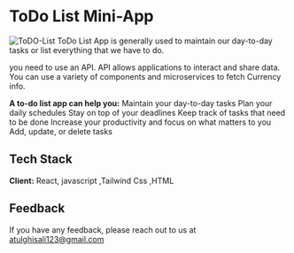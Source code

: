 # ToDo List Mini-App

![ToDO-List](https://github.com/Mr-AtulGhisali07/Todo-List/assets/138815682/cedfac44-8e91-457e-9f4f-0bf3d3a92446)
ToDo List App is generally used to maintain our day-to-day tasks or list everything that we have to do.

you need to use an API. API allows applications to interact and share data. You can use a variety of components and microservices to fetch Currency info.


**A to-do list app can help you:** 
   Maintain your day-to-day tasks
   Plan your daily schedules
   Stay on top of your deadlines
   Keep track of tasks that need to be done
   Increase your productivity and focus on what matters to you
   Add, update, or delete tasks


## Tech Stack

**Client:** React, javascript ,Tailwind Css ,HTML

## Feedback

If you have any feedback, please reach out to us at atulghisali123@gmail.com

